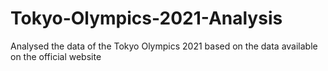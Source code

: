 # Tokyo-Olympics-2021-Analysis
Analysed the data of the Tokyo Olympics 2021 based on the data available on the official website
